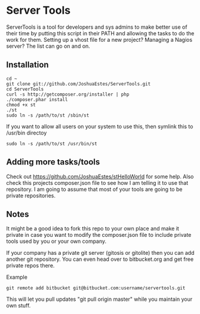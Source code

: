 Server Tools
============

ServerTools is a tool for developers and sys admins to make better use of their
time by putting this script in their PATH and allowing the tasks to do the work
for them. Setting up a vhost file for a new project? Managing a Nagios server?
The list can go on and on.

Installation
------------

    cd ~
    git clone git://github.com/JoshuaEstes/ServerTools.git
    cd ServerTools
    curl -s http://getcomposer.org/installer | php
    ./composer.phar install
    chmod +x st
    ./st
    sudo ln -s /path/to/st /sbin/st

If you want to allow all users on your system to use this, then symlink
this to /usr/bin directoy

    sudo ln -s /path/to/st /usr/bin/st

Adding more tasks/tools
-----------------------

Check out https://github.com/JoshuaEstes/stHelloWorld for some help. Also
check this projects composer.json file to see how I am telling it to use
that repository. I am going to assume that most of your tools are going
to be private repositories.

Notes
-----

It might be a good idea to fork this repo to your own place and make it private
in case you want to modify the composer.json file to include private tools used
by you or your own company.

If your company has a private git server (gitosis or gitolite) then you can add
another git repository. You can even head over to bitbucket.org and get free
private repos there.

Example

    git remote add bitbucket git@bitbucket.com:username/servertools.git

This will let you pull updates "git pull origin master" while you maintain
your own stuff.




